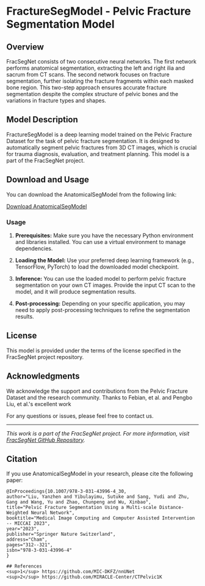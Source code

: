 # FractureSegModel - Pelvic Fracture Segmentation Model

## Overview

FracSegNet consists of two consecutive neural networks. The first network performs anatomical segmentation, extracting the left and right ilia and sacrum from CT scans. The second network focuses on fracture segmentation, further isolating the fracture fragments within each masked bone region. This two-step approach ensures accurate fracture segmentation despite the complex structure of pelvic bones and the variations in fracture types and shapes.


## Model Description

FractureSegModel is a deep learning model trained on the Pelvic Fracture Dataset for the task of pelvic fracture segmentation. It is designed to automatically segment pelvic fractures from 3D CT images, which is crucial for trauma diagnosis, evaluation, and treatment planning. This model is a part of the FracSegNet project.



## Download and Usage

You can download the AnatomicalSegModel from the following link:

[Download AnatomicalSegModel](https://drive.google.com/file/d/1yLTYsji3XdBKOemmXNe8iD9Puyn_9VhD/view?usp=sharing)

### Usage

1. **Prerequisites:** Make sure you have the necessary Python environment and libraries installed. You can use a virtual environment to manage dependencies.

2. **Loading the Model:** Use your preferred deep learning framework (e.g., TensorFlow, PyTorch) to load the downloaded model checkpoint.

3. **Inference:** You can use the loaded model to perform pelvic fracture segmentation on your own CT images. Provide the input CT scan to the model, and it will produce segmentation results.

4. **Post-processing:** Depending on your specific application, you may need to apply post-processing techniques to refine the segmentation results.

## License

This model is provided under the terms of the license specified in the FracSegNet project repository.

## Acknowledgments

We acknowledge the support and contributions from the Pelvic Fracture Dataset and the research community.
Thanks to Febian, et al. and Pengbo Liu, et al.'s excellent work

For any questions or issues, please feel free to contact us.

---
*This work is a part of the FracSegNet project. For more information, visit [FracSegNet GitHub Repository](https://github.com/YzzLiu/FracSegNet).*


## Citation

If you use AnatomicalSegModel in your research, please cite the following paper:
```
@InProceedings{10.1007/978-3-031-43996-4_30,
author="Liu, Yanzhen and Yibulayimu, Sutuke and Sang, Yudi and Zhu, Gang and Wang, Yu and Zhao, Chunpeng and Wu, Xinbao",
title="Pelvic Fracture Segmentation Using a Multi-scale Distance-Weighted Neural Network",
booktitle="Medical Image Computing and Computer Assisted Intervention -- MICCAI 2023",
year="2023",
publisher="Springer Nature Switzerland",
address="Cham",
pages="312--321",
isbn="978-3-031-43996-4"
}

## References
<sup>1</sup> https://github.com/MIC-DKFZ/nnUNet  
<sup>2</sup> https://github.com/MIRACLE-Center/CTPelvic1K

